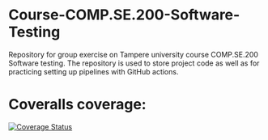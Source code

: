 # Course-COMP.SE.200-Software-Testing
Repository for group exercise on Tampere university course COMP.SE.200 Software testing. The repository is used to store project code as well as for practicing setting up pipelines with GitHub actions.

# Coveralls coverage: 
[![Coverage Status](https://coveralls.io/repos/github/NiiloR/Course-COMP.SE.200-Software-Testing/badge.svg?branch=main)](https://coveralls.io/github/NiiloR/Course-COMP.SE.200-Software-Testing?branch=main)
